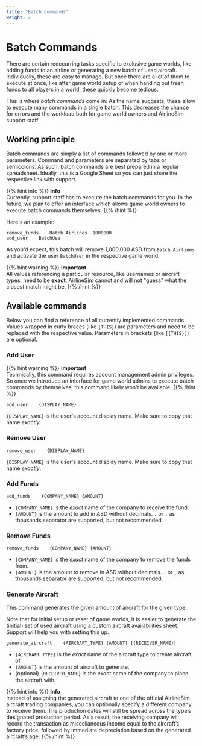 ```yaml
---
title: "Batch Commands"
weight: 2
---
```


# Batch Commands

There are certain reoccurring tasks specific to exclusive game worlds, like adding funds to an airline or generating a
new batch of used aircraft. Individually, these are easy to manage. But once there are a lot of them to execute at once,
like after game world setup or when handing out fresh funds to all players in a world, these quickly become tedious.

This is where _batch commands_ come in: As the name suggests, these allow to execute many commands in a single batch.
This decreases the chance for errors and the workload both for game world owners and AirlineSim support staff.

## Working principle

Batch commands are simply a list of commands followed by one or more parameters. Command and parameters are separated by
tabs or semicolons. As such, batch commands are best prepared in a regular spreadsheet. Ideally, this is a Google
Sheet so you can just share the respective link with support.

{{% hint info %}}
**Info**  
Currently, support staff has to execute the batch commands for you. In the future, we plan to offer an interface which allows game world owners to execute batch commands themselves.
{{% /hint %}}

Here's an example:

```
remove_funds	Batch Airlines  1000000
add_user    BatchUse
```

As you'd expect, this batch will remove 1,000,000 ASD from `Batch Airlines` and activate the user `BatchUser` in the
respective game world.

{{% hint warning %}}
**Important**  
All values referencing a particular resource, like usernames or aircraft types, need to be **exact**. AirlineSim cannot and will not "guess" what the closest match might be.
{{% /hint %}}

## Available commands

Below you can find a reference of all currently implemented commands. Values wrapped in curly braces (like `{THIS}`)
are parameters and need to be replaced with the respective value. Parameters in brackets (like `[{THIS}]`) are optional.

### Add User

{{% hint warning %}}
**Important**  
Technically, this command requires account management admin privileges. So once we introduce an interface for game world admins to execute batch commands by themselves, this command likely won't be available.
{{% /hint %}}

```
add_user    {DISPLAY_NAME}
```

`{DISPLAY_NAME}` is the user's account display name. Make sure to copy that name _exactly_.

### Remove User

```
remove_user    {DISPLAY_NAME}
```
`{DISPLAY_NAME}` is the user's account display name. Make sure to copy that name _exactly_.

### Add Funds

```
add_funds    {COMPANY_NAME} {AMOUNT}
```

- `{COMPANY_NAME}` is the _exact_ name of the company to receive the fund.
- `{AMOUNT}` is the amount to add in ASD without decimals. `.` or `,` as thousands separator are supported, but not recommended. 

### Remove Funds

```
remove_funds    {COMPANY_NAME} {AMOUNT}
```

- `{COMPANY_NAME}` is the _exact_ name of the company to remove the funds from.
- `{AMOUNT}` is the amount to remove in ASD without decimals. `.` or `,` as thousands separator are supported, but not recommended. 

### Generate Aircraft

This command generates the given amount of aircraft for the given type.

Note that for initial setup or reset of game worlds, it is easier to generate the (initial) set of used aircraft using a custom aircraft availabilities sheet. Support will help you with setting this up.

```
generate_aircraft    {AIRCRAFT_TYPE} {AMOUNT} [{RECEIVER_NAME}]
```

- `{AIRCRAFT_TYPE}` is the _exact_ name of the aircraft type to create aircraft of.
- `{AMOUNT}` is the amount of aircraft to generate.
- (optional) `{RECEIVER_NAME}` is the _exact_ name of the company to place the aircraft with.

{{% hint info %}}
**Info**  
Instead of assigning the generated aircraft to one of the official AirlineSim aircraft trading companies, you can optionally specify a different company to receive them. The production dates will still be spread across the type’s designated production period. As a result, the receiving company will record the transaction as miscellaneous income equal to the aircraft’s factory price, followed by immediate depreciation based on the generated aircraft’s age.
{{% /hint %}}
